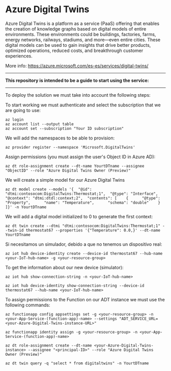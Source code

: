 # Azure Digital Twins

Azure Digital Twins is a platform as a service (PaaS) offering that enables the creation of knowledge graphs based on digital models of entire environments. These environments could be buildings, factories, farms, energy networks, railways, stadiums, and more—even entire cities. These digital models can be used to gain insights that drive better products, optimized operations, reduced costs, and breakthrough customer experiences.

More info: https://azure.microsoft.com/es-es/services/digital-twins/

***
**This repository is intended to be a guide to start using the service:**
***

To deploy the solution we must take into account the following steps:

To start working we must authenticate and select the subscription that we are going to use:
~~~
az login
az account list --output table
az account set --subscription "Your ID subscription"
~~~

We will add the namespaces to be able to provision:

~~~
az provider register --namespace 'Microsoft.DigitalTwins'
~~~

Assign permissions (you must assign the user's Object ID in Azure AD):

~~~
az dt role-assignment create --dt-name YourtDTname --assignee "ObjectID" --role "Azure Digital Twins Owner (Preview)"
~~~

We will create a simple model for our Azure Digital Twins

~~~
az dt model create --models '{  "@id": "dtmi:contosocom:DigitalTwins:Thermostat;1",  "@type": "Interface",  "@context": "dtmi:dtdl:context;2",  "contents": [    {      "@type": "Property",      "name": "Temperature",      "schema": "double"    }  ]}' -n YourtDTname
~~~

We will add a digital model initialized to 0 to generate the first context:
~~~
az dt twin create --dtmi "dtmi:contosocom:DigitalTwins:Thermostat;1" --twin-id thermostat67 --properties '{"Temperature": 0.0,}' --dt-name YourtDTname
~~~

Si necesitamos un simulador, debido a que no tenemos un dispositivo real:

~~~
az iot hub device-identity create --device-id thermostat67 --hub-name <your-IoT-hub-name> -g <your-resource-group>
~~~

To get the information about our new device (simulator):

~~~
az iot hub show-connection-string -n <your-IoT-hub-name>
~~~

~~~
az iot hub device-identity show-connection-string --device-id thermostat67 --hub-name <your-IoT-hub-name>
~~~

To assign permissions to the Function on our ADT instance we must use the following commands:

~~~
az functionapp config appsettings set -g <your-resource-group> -n <your-App-Service-(function-app)-name> --settings "ADT_SERVICE_URL=<your-Azure-Digital-Twins-instance-URL>"
~~~

~~~
az functionapp identity assign -g <your-resource-group> -n <your-App-Service-(function-app)-name>
~~~

~~~
az dt role-assignment create --dt-name <your-Azure-Digital-Twins-instance> --assignee "<principal-ID>" --role "Azure Digital Twins Owner (Preview)"
~~~

~~~
az dt twin query -q "select * from digitaltwins" -n YourtDTname
~~~
